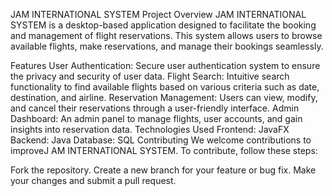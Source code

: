 JAM INTERNATIONAL SYSTEM
Project Overview
JAM INTERNATIONAL SYSTEM is a desktop-based application designed to facilitate the booking and management of flight reservations. This system allows users to browse available flights, make reservations, and manage their bookings seamlessly.

Features
User Authentication: Secure user authentication system to ensure the privacy and security of user data.
Flight Search: Intuitive search functionality to find available flights based on various criteria such as date, destination, and airline.
Reservation Management: Users can view, modify, and cancel their reservations through a user-friendly interface.
Admin Dashboard: An admin panel to manage flights, user accounts, and gain insights into reservation data.
Technologies Used
Frontend: JavaFX
Backend: Java
Database: SQL
Contributing
We welcome contributions to improveJ AM INTERNATIONAL SYSTEM. To contribute, follow these steps:

Fork the repository.
Create a new branch for your feature or bug fix.
Make your changes and submit a pull request.

